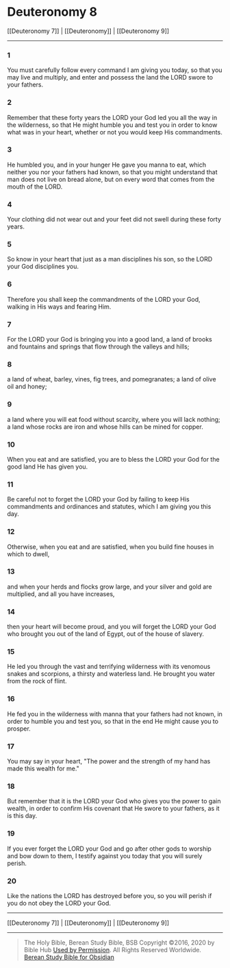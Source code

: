 # Deuteronomy 8

[[Deuteronomy 7]] | [[Deuteronomy]] | [[Deuteronomy 9]]

---

### 1
You must carefully follow every command I am giving you today, so that you may live and multiply, and enter and possess the land the LORD swore to your fathers.

### 2
Remember that these forty years the LORD your God led you all the way in the wilderness, so that He might humble you and test you in order to know what was in your heart, whether or not you would keep His commandments.

### 3
He humbled you, and in your hunger He gave you manna to eat, which neither you nor your fathers had known, so that you might understand that man does not live on bread alone, but on every word that comes from the mouth of the LORD.

### 4
Your clothing did not wear out and your feet did not swell during these forty years.

### 5
So know in your heart that just as a man disciplines his son, so the LORD your God disciplines you.

### 6
Therefore you shall keep the commandments of the LORD your God, walking in His ways and fearing Him.

### 7
For the LORD your God is bringing you into a good land, a land of brooks and fountains and springs that flow through the valleys and hills;

### 8
a land of wheat, barley, vines, fig trees, and pomegranates; a land of olive oil and honey;

### 9
a land where you will eat food without scarcity, where you will lack nothing; a land whose rocks are iron and whose hills can be mined for copper.

### 10
When you eat and are satisfied, you are to bless the LORD your God for the good land He has given you.

### 11
Be careful not to forget the LORD your God by failing to keep His commandments and ordinances and statutes, which I am giving you this day.

### 12
Otherwise, when you eat and are satisfied, when you build fine houses in which to dwell,

### 13
and when your herds and flocks grow large, and your silver and gold are multiplied, and all you have increases,

### 14
then your heart will become proud, and you will forget the LORD your God who brought you out of the land of Egypt, out of the house of slavery.

### 15
He led you through the vast and terrifying wilderness with its venomous snakes and scorpions, a thirsty and waterless land. He brought you water from the rock of flint.

### 16
He fed you in the wilderness with manna that your fathers had not known, in order to humble you and test you, so that in the end He might cause you to prosper.

### 17
You may say in your heart, "The power and the strength of my hand has made this wealth for me."

### 18
But remember that it is the LORD your God who gives you the power to gain wealth, in order to confirm His covenant that He swore to your fathers, as it is this day.

### 19
If you ever forget the LORD your God and go after other gods to worship and bow down to them, I testify against you today that you will surely perish.

### 20
Like the nations the LORD has destroyed before you, so you will perish if you do not obey the LORD your God.

---

[[Deuteronomy 7]] | [[Deuteronomy]] | [[Deuteronomy 9]]

---

> The Holy Bible, Berean Study Bible, BSB
> Copyright &copy;2016, 2020 by Bible Hub
> [Used by Permission](https://berean.bible/terms.htm). All Rights Reserved Worldwide.
> [Berean Study Bible for Obsidian](https://github.com/gapmiss/berean-study-bible-for-obsidian)</small>

